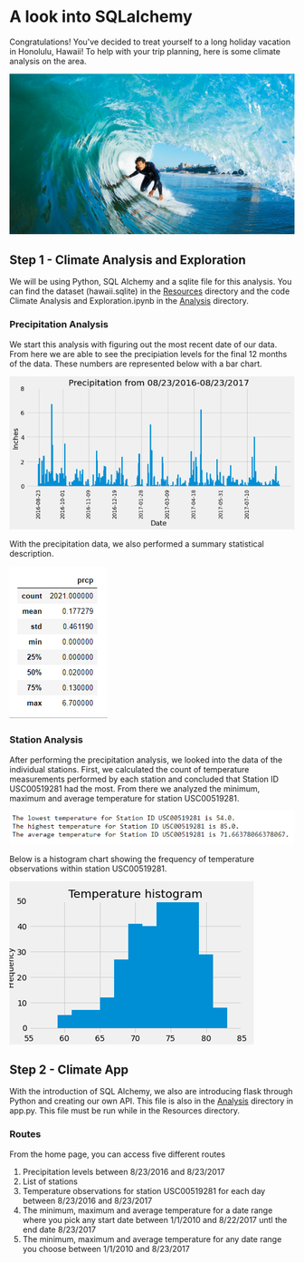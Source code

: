 # A look into SQLalchemy

Congratulations! You've decided to treat yourself to a long holiday vacation in Honolulu, Hawaii! To help with your trip planning, here is some climate analysis on the area. 

![surfs-)up.png](Images/surfs-up.png)

## Step 1 - Climate Analysis and Exploration

We will be using Python, SQL Alchemy and a sqlite file for this analysis. You can find the dataset (hawaii.sqlite) in the [Resources](https://github.com/Corters22/sqlalchemy-challange/tree/main/Resources) directory and the code Climate Analysis and Exploration.ipynb in the [Analysis](https://github.com/Corters22/sqlalchemy-challange/tree/main/Analysis) directory.

### Precipitation Analysis

We start this analysis with figuring out the most recent date of our data. From here we are able to see the precipiation levels for the final 12 months of the data. These numbers are represented below with a bar chart.

![prcp bar](Images/Precipitation_bar_clean.png)

With the precipitation data, we also performed a summary statistical description.

![summary](Images/summary_screenshot.png)

### Station Analysis

After performing the precipitation analysis, we looked into the data of the individual stations. First, we calculated the count of temperature measurements performed by each station and concluded that Station ID USC00519281 had the most. From there we analyzed the minimum, maximum and average temperature for station USC00519281.

![temp](Images/temp_screenshot.png)

Below is a histogram chart showing the frequency of temperature observations within station USC00519281.

![histogram](Images/Temp_hist.png)

## Step 2 - Climate App

 With the introduction of SQL Alchemy, we also are introducing flask through Python and creating our own API. This file is also in the [Analysis](https://github.com/Corters22/sqlalchemy-challange/tree/main/Analysis) directory in app.py. This file must be run while in the Resources directory. 

### Routes

From the home page, you can access five different routes

1. Precipitation levels between 8/23/2016 and 8/23/2017
2. List of stations
3. Temperature observations for station USC00519281 for each day between 8/23/2016 and 8/23/2017
4. The minimum, maximum and average temperature for a date range where you pick any start date between 1/1/2010 and 8/22/2017 untl the end date 8/23/2017 
5. The minimum, maximum and average temperature for any date range you choose between 1/1/2010 and 8/23/2017


